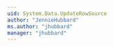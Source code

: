 ```yaml
---
uid: System.Data.UpdateRowSource
author: "JennieHubbard"
ms.author: "jhubbard"
manager: "jhubbard"
---
```

